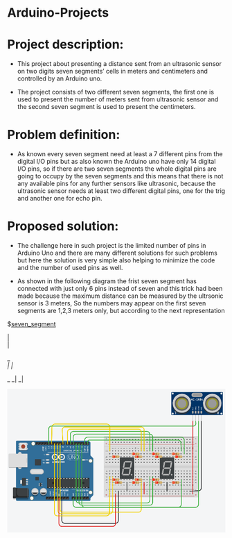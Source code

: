 # Arduino-Projects



# Project description:

* This project about presenting a distance sent from an ultrasonic sensor on two digits seven segments’ cells in meters and centimeters and controlled by an Arduino uno.

- The project consists of two different seven segments, the first one is used to present the number of meters sent from ultrasonic sensor and the second seven segment is used to present the centimeters.

# Problem definition:

* As known every seven segment need at least a 7 different pins from the digital I/O pins but as also known the Arduino uno have only 14 digital I/O pins, so if there are two seven segments the whole digital pins are going to occupy by the seven segments and this means that there is not any available pins for any further sensors like ultrasonic, because the ultrasonic sensor needs at least two different digital pins, one for the trig and another one for echo pin.

# Proposed solution: 

* The challenge here in such project is the limited number of pins in Arduino Uno and there are many different solutions for such problems but here the solution is very simple also helping to minimize the code and the number of used pins as well.

* As shown in the following diagram the frist seven segment has connected with just only 6 pins instead of seven and this trick had been made because the maximum distance can be measured by the ultrsonic sensor is 3 meters, So the numbers may appear on the first seven segments are 1,2,3 meters only, but according to the next representation

$[seven_segment](https://github.com/MAzewail/Arduino-Projects/blob/main/Ultrsonic%20with%207%20segments%202%20digits/txt.txt)

  |  
  |  

 _  
 _| 
|_  

 _
 _| 
 _|


![Progect_Image](https://github.com/MAzewail/Arduino-Projects/blob/main/Ultrsonic%20with%207%20segments%202%20digits/Project_diagram.PNG)



